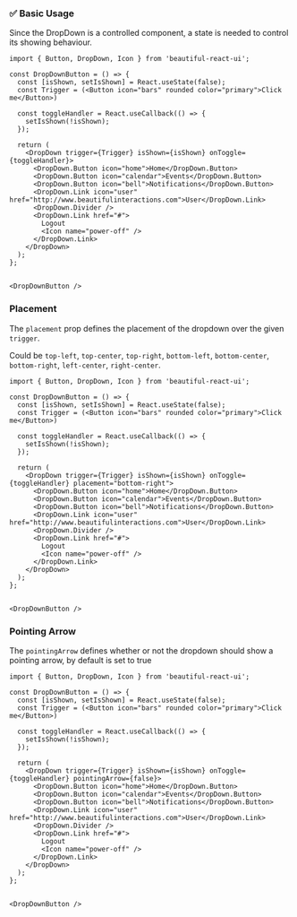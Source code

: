 ### ✅ Basic Usage

Since the DropDown is a controlled component, a state is needed to control its showing behaviour.

```
import { Button, DropDown, Icon } from 'beautiful-react-ui'; 

const DropDownButton = () => {
  const [isShown, setIsShown] = React.useState(false); 
  const Trigger = (<Button icon="bars" rounded color="primary">Click me</Button>)
  
  const toggleHandler = React.useCallback(() => {
    setIsShown(!isShown);
  }); 
  
  return (
    <DropDown trigger={Trigger} isShown={isShown} onToggle={toggleHandler}>
      <DropDown.Button icon="home">Home</DropDown.Button>
      <DropDown.Button icon="calendar">Events</DropDown.Button>
      <DropDown.Button icon="bell">Notifications</DropDown.Button>
      <DropDown.Link icon="user" href="http://www.beautifulinteractions.com">User</DropDown.Link>
      <DropDown.Divider />
      <DropDown.Link href="#">
        Logout
        <Icon name="power-off" />
      </DropDown.Link>
    </DropDown>
  );
};


<DropDownButton />
```

### Placement

The `placement` prop defines the placement of the dropdown over the given `trigger`.

Could be `top-left`, `top-center`, `top-right`, `bottom-left`, `bottom-center`, `bottom-right`, `left-center`, `right-center`.

```
import { Button, DropDown, Icon } from 'beautiful-react-ui'; 

const DropDownButton = () => {
  const [isShown, setIsShown] = React.useState(false); 
  const Trigger = (<Button icon="bars" rounded color="primary">Click me</Button>)
  
  const toggleHandler = React.useCallback(() => {
    setIsShown(!isShown);
  }); 
  
  return (
    <DropDown trigger={Trigger} isShown={isShown} onToggle={toggleHandler} placement="bottom-right">
      <DropDown.Button icon="home">Home</DropDown.Button>
      <DropDown.Button icon="calendar">Events</DropDown.Button>
      <DropDown.Button icon="bell">Notifications</DropDown.Button>
      <DropDown.Link icon="user" href="http://www.beautifulinteractions.com">User</DropDown.Link>
      <DropDown.Divider />
      <DropDown.Link href="#">
        Logout
        <Icon name="power-off" />
      </DropDown.Link>
    </DropDown>
  );
};


<DropDownButton />
``` 

### Pointing Arrow

The `pointingArrow` defines whether or not the dropdown should show a pointing arrow, by default is set to true

```
import { Button, DropDown, Icon } from 'beautiful-react-ui'; 

const DropDownButton = () => {
  const [isShown, setIsShown] = React.useState(false); 
  const Trigger = (<Button icon="bars" rounded color="primary">Click me</Button>)
  
  const toggleHandler = React.useCallback(() => {
    setIsShown(!isShown);
  }); 
  
  return (
    <DropDown trigger={Trigger} isShown={isShown} onToggle={toggleHandler} pointingArrow={false}>
      <DropDown.Button icon="home">Home</DropDown.Button>
      <DropDown.Button icon="calendar">Events</DropDown.Button>
      <DropDown.Button icon="bell">Notifications</DropDown.Button>
      <DropDown.Link icon="user" href="http://www.beautifulinteractions.com">User</DropDown.Link>
      <DropDown.Divider />
      <DropDown.Link href="#">
        Logout
        <Icon name="power-off" />
      </DropDown.Link>
    </DropDown>
  );
};


<DropDownButton />
```
